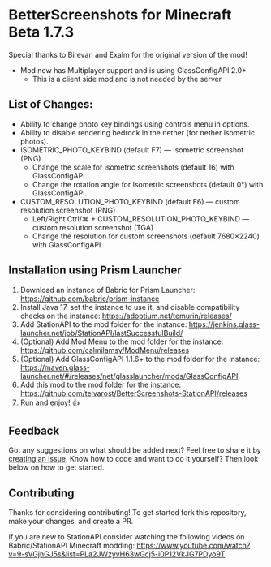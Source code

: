 # BetterScreenshots for Minecraft Beta 1.7.3

Special thanks to Birevan and Exalm for the original version of the mod!
* Mod now has Multiplayer support and is using GlassConfigAPI 2.0+
  * This is a client side mod and is not needed by the server

## List of Changes:

* Ability to change photo key bindings using controls menu in options.
* Ability to disable rendering bedrock in the nether (for nether isometric photos).
* ISOMETRIC_PHOTO_KEYBIND (default F7) — isometric screenshot (PNG)
  * Change the scale for isometric screenshots (default 16) with GlassConfigAPI.
  * Change the rotation angle for Isometric screenshots (default 0°) with GlassConfigAPI.
* CUSTOM_RESOLUTION_PHOTO_KEYBIND (default F6) — custom resolution screenshot (PNG)
  * Left/Right Ctrl/⌘ + CUSTOM_RESOLUTION_PHOTO_KEYBIND — custom resolution screenshot (TGA)
  * Change the resolution for custom screenshots (default 7680×2240) with GlassConfigAPI.

## Installation using Prism Launcher

1. Download an instance of Babric for Prism Launcher: https://github.com/babric/prism-instance
2. Install Java 17, set the instance to use it, and disable compatibility checks on the instance: https://adoptium.net/temurin/releases/
3. Add StationAPI to the mod folder for the instance: https://jenkins.glass-launcher.net/job/StationAPI/lastSuccessfulBuild/
4. (Optional) Add Mod Menu to the mod folder for the instance: https://github.com/calmilamsy/ModMenu/releases
5. (Optional) Add GlassConfigAPI 1.1.6+ to the mod folder for the instance: https://maven.glass-launcher.net/#/releases/net/glasslauncher/mods/GlassConfigAPI
6. Add this mod to the mod folder for the instance: https://github.com/telvarost/BetterScreenshots-StationAPI/releases
7. Run and enjoy! 👍

## Feedback

Got any suggestions on what should be added next? Feel free to share it by [creating an issue](https://github.com/telvarost/BetterScreenshots-StationAPI/issues/new). Know how to code and want to do it yourself? Then look below on how to get started.

## Contributing

Thanks for considering contributing! To get started fork this repository, make your changes, and create a PR. 

If you are new to StationAPI consider watching the following videos on Babric/StationAPI Minecraft modding: https://www.youtube.com/watch?v=9-sVGjnGJ5s&list=PLa2JWzyvH63wGcj5-i0P12VkJG7PDyo9T
